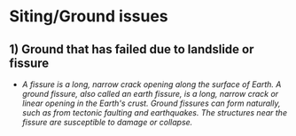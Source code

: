 # Siting/Ground issues

##  1) Ground that has failed due to landslide or fissure

* *A fissure is a long, narrow crack opening along the surface of Earth. A ground fissure, also called an earth fissure, is a long, narrow crack or linear opening in the Earth's crust. Ground fissures can form naturally, such as from tectonic faulting and earthquakes. The structures near the fissure are susceptible to damage or collapse.*  

